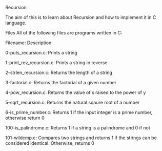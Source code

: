 Recursion

The aim of this is to learn about Recursion and how to implement it in C language.

Files
All of the following files are programs written in C:

Filename:	Description

0-puts_recursion.c:	Prints a string

1-print_rev_recursion.c:	Prints a string in reverse

2-strlen_recursion.c:	Returns the length of a string

3-factorial.c:	Returns the factorial of a given number

4-pow_recursion.c:	Returns the value of x raised to the power of y

5-sqrt_recursion.c:	Returns the natural sqaure root of a number

6-is_prime_number.c:	Returns 1 if the input integer is a prime number, otherwise return 0

100-is_palindrome.c:	Returns 1 if a string is a palindrome and 0 if not

101-wildcmp.c:	Compares two strings and returns 1 if the strings can be considered identical. Otherwise, returns 0
